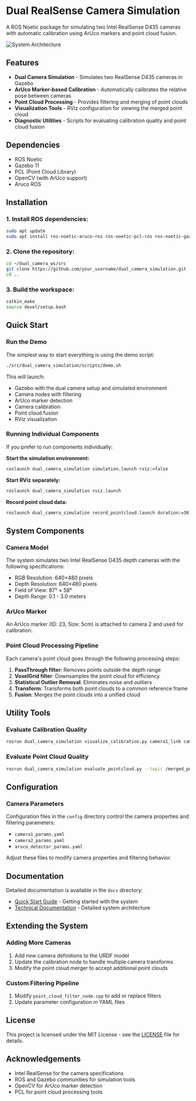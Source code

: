 # Dual RealSense Camera Simulation

A ROS Noetic package for simulating two Intel RealSense D435 cameras with automatic calibration using ArUco markers and point cloud fusion.

![System Architecture](docs/system_architecture.png)

## Features

- **Dual Camera Simulation** - Simulates two RealSense D435 cameras in Gazebo
- **ArUco Marker-based Calibration** - Automatically calibrates the relative pose between cameras
- **Point Cloud Processing** - Provides filtering and merging of point clouds
- **Visualization Tools** - RViz configuration for viewing the merged point cloud
- **Diagnostic Utilities** - Scripts for evaluating calibration quality and point cloud fusion

## Dependencies

- ROS Noetic
- Gazebo 11
- PCL (Point Cloud Library)
- OpenCV (with ArUco support)
- Aruco ROS

## Installation

### 1. Install ROS dependencies:

```bash
sudo apt update
sudo apt install ros-noetic-aruco-ros ros-noetic-pcl-ros ros-noetic-gazebo-ros-pkgs
```

### 2. Clone the repository:

```bash
cd ~/dual_camera_ws/src
git clone https://github.com/your_username/dual_camera_simulation.git
cd ..
```

### 3. Build the workspace:

```bash
catkin_make
source devel/setup.bash
```

## Quick Start

### Run the Demo

The simplest way to start everything is using the demo script:

```bash
./src/dual_camera_simulation/scripts/demo.sh
```

This will launch:
- Gazebo with the dual camera setup and simulated environment
- Camera nodes with filtering
- ArUco marker detection
- Camera calibration
- Point cloud fusion
- RViz visualization

### Running Individual Components

If you prefer to run components individually:

**Start the simulation environment:**
```bash
roslaunch dual_camera_simulation simulation.launch rviz:=false
```

**Start RViz separately:**
```bash
roslaunch dual_camera_simulation rviz.launch
```

**Record point cloud data:**
```bash
roslaunch dual_camera_simulation record_pointcloud.launch duration:=30
```

## System Components

### Camera Model
The system simulates two Intel RealSense D435 depth cameras with the following specifications:
- RGB Resolution: 640×480 pixels
- Depth Resolution: 640×480 pixels
- Field of View: 87° × 58°
- Depth Range: 0.1 - 3.0 meters

### ArUco Marker
An ArUco marker (ID: 23, Size: 5cm) is attached to camera 2 and used for calibration.

### Point Cloud Processing Pipeline

Each camera's point cloud goes through the following processing steps:
1. **PassThrough filter**: Removes points outside the depth range
2. **VoxelGrid filter**: Downsamples the point cloud for efficiency
3. **Statistical Outlier Removal**: Eliminates noise and outliers
4. **Transform**: Transforms both point clouds to a common reference frame
5. **Fusion**: Merges the point clouds into a unified cloud

## Utility Tools

### Evaluate Calibration Quality

```bash
rosrun dual_camera_simulation visualize_calibration.py camera1_link camera2_link
```

### Evaluate Point Cloud Quality

```bash
rosrun dual_camera_simulation evaluate_pointcloud.py --topic /merged_point_cloud
```

## Configuration

### Camera Parameters

Configuration files in the `config` directory control the camera properties and filtering parameters:
- `camera1_params.yaml`
- `camera2_params.yaml`
- `aruco_detector_params.yaml`

Adjust these files to modify camera properties and filtering behavior.

## Documentation

Detailed documentation is available in the `docs` directory:
- [Quick Start Guide](docs/QUICK_START.md) - Getting started with the system
- [Technical Documentation](docs/TECHNICAL.md) - Detailed system architecture

## Extending the System

### Adding More Cameras
1. Add new camera definitions to the URDF model
2. Update the calibration node to handle multiple camera transforms
3. Modify the point cloud merger to accept additional point clouds

### Custom Filtering Pipeline
1. Modify `point_cloud_filter_node.cpp` to add or replace filters
2. Update parameter configuration in YAML files

## License

This project is licensed under the MIT License - see the [LICENSE](LICENSE) file for details.

## Acknowledgements

- Intel RealSense for the camera specifications
- ROS and Gazebo communities for simulation tools
- OpenCV for ArUco marker detection
- PCL for point cloud processing tools